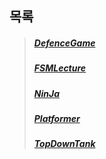## 목록
  >##### [DefenceGame]
  >##### [FSMLecture]
  >##### [NinJa]
  >##### [Platformer]
  >##### [TopDownTank]
  
  
[DefenceGame]: https://github.com/DDongYeop/2022_Unity_Study/tree/main/2ST_Semester/DefenceGame
[FSMLecture]: https://github.com/DDongYeop/2022_Unity_Study/tree/main/2ST_Semester/FSMLecture
[NinJa]: https://github.com/DDongYeop/2022_Unity_Study/tree/main/2ND_Semester/NinJa
[Platformer]: https://github.com/DDongYeop/2022_Unity_Study/tree/main/2ST_Semester/Platformer
[TopDownTank]: https://github.com/DDongYeop/2022_Unity_Study/tree/main/2ND_Semester/NinJa